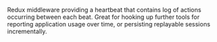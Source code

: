 Redux middleware providing a heartbeat that contains log of actions occurring between each beat. Great for hooking up further tools for reporting application usage over time, or persisting replayable sessions incrementally.
